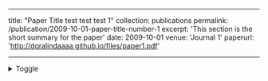 ---
title: "Paper Title test test test 1"
collection: publications
permalink: /publication/2009-10-01-paper-title-number-1
excerpt: 'This section is the short summary for the paper'
date: 2009-10-01
venue: 'Journal 1'
paperurl: 'http://doralindaaaa.github.io/files/paper1.pdf'
<!-- citation: 'Your Name, You. (2009). &quot;Paper Title Number 1.&quot; <i>Journal 1</i>. 1(1).'
 -->
 ---

<details markdown='1'><summary>Toggle</summary> This is the content inside the toggle.
<!-- <details markdown='1'><summary>Toggle</summary> This is the content inside the toggle. </details> -->

[Download paper here](http://academicpages.github.io/files/paper1.pdf)

